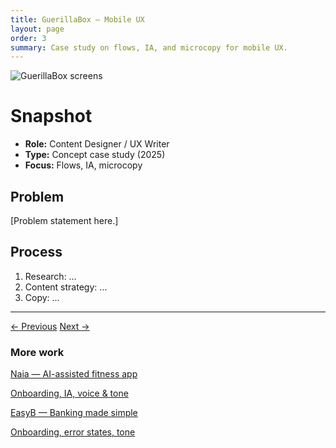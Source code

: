 ```yaml
---
title: GuerillaBox — Mobile UX
layout: page
order: 3
summary: Case study on flows, IA, and microcopy for mobile UX.
---
```


![GuerillaBox screens](images/guerillabox-screens.png)

Snapshot
========
- **Role:** Content Designer / UX Writer  
- **Type:** Concept case study (2025)  
- **Focus:** Flows, IA, microcopy  

Problem
-------
[Problem statement here.]

Process
-------
1. Research: …  
2. Content strategy: …  
3. Copy: …  

---

<div class="btn-row">
  <a class="btn-pill" href="/projects/easyb/"><span class="icon-left">←</span> Previous</a>
  <a class="btn-pill" href="/projects/naia/">Next <span class="icon-right">→</span></a>
</div>

<div class="more-work">
  <h3>More work</h3>
  <div class="work-grid">
    <a class="work-card card-teal" href="/projects/naia/">
      <p class="title">Naia — AI-assisted fitness app</p>
      <p class="meta">Onboarding, IA, voice & tone</p>
    </a>
    <a class="work-card card-yellow" href="/projects/easyb/">
      <p class="title">EasyB — Banking made simple</p>
      <p class="meta">Onboarding, error states, tone</p>
    </a>
  </div>
</div>
